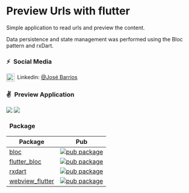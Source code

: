 # Preview Urls with flutter

Simple application to read urls and preview the content.

Data persistence and state management was performed using the Bloc pattern and rxDart.

### ⚡&ensp;Social Media

[<img align="center" alt="jose-barrios-jimenez | LinkedIn" width="22px" src="https://cdn.jsdelivr.net/npm/simple-icons@v3/icons/linkedin.svg" />](https://www.linkedin.com/in/jose-barrios-jimenez "Linkedin José Barrios")&ensp;Linkedin: [@José Barrios](https://www.linkedin.com/in/jose-barrios-jimenez "Linkedin José Barrios")

### ✌&ensp;Preview Application

 ![](https://firebasestorage.googleapis.com/v0/b/app-example-a98d6.appspot.com/o/flutter_url_get_preview%2Faplicacion-video1.gif?alt=media&token=4cdbff5d-70c5-4df3-869f-1fc68f5d4e23) ![](https://firebasestorage.googleapis.com/v0/b/app-example-a98d6.appspot.com/o/flutter_url_get_preview%2Faplicacion-video2.gif?alt=media&token=54f0ab00-bb14-450b-8d13-c8e15d4ae78c) 

### &ensp;Package

| Package                                                                                    | Pub                                                                                                            |
| ------------------------------------------------------------------------------------------ | -------------------------------------------------------------------------------------------------------------- |
| [bloc](https://pub.dev/packages/bloc) 							                         | [![pub package](https://img.shields.io/pub/v/bloc.svg)](https://pub.dev/packages/bloc)                         |
| [flutter_bloc](https://pub.dev/packages/flutter_bloc)   								     | [![pub package](https://img.shields.io/pub/v/flutter_bloc.svg)](https://pub.dev/packages/flutter_bloc)         |
| [rxdart](https://pub.dev/packages/rxdart)  											     | [![pub package](https://img.shields.io/pub/v/rxdart.svg)](https://pub.dev/packages/rxdart) 		      		  |
| [webview_flutter](https://pub.dev/packages/webview_flutter)       					  	 | [![pub package](https://img.shields.io/pub/v/webview_flutter.svg)](https://pub.dev/packages/webview_flutter)   |
